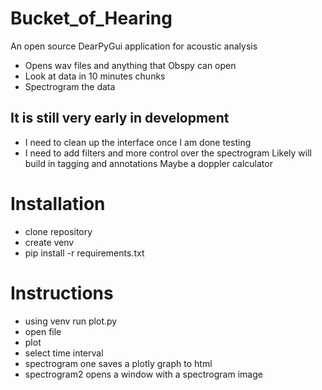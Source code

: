 # Bucket_of_Hearing
An open source DearPyGui application for acoustic analysis
* Opens wav files and anything that Obspy can open
* Look at data in 10 minutes chunks
* Spectrogram the data
## It is still very early in development
* I need to clean up the interface once I am done testing
* I need to add filters and more control over the spectrogram
   Likely will build in tagging and annotations
   Maybe a doppler calculator
# Installation
* clone repository
* create venv
* pip install -r requirements.txt
# Instructions
* using venv run plot.py
* open file
* plot
* select time interval
* spectrogram one saves a plotly graph to html
* spectrogram2 opens a window with a spectrogram image
